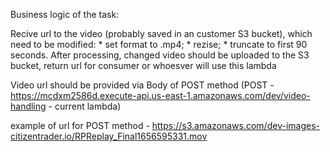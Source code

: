 

Business logic of the task:

Recive url to the video (probably saved in an customer S3 bucket), which need to be modified:
    * set format to .mp4;
    * rezise;
    * truncate to first 90 seconds.
After processing, changed video should be uploaded to the S3 bucket, return url for consumer or whoesver will use this lambda

Video url should be provided via Body of POST method (POST - https://mcdxm2586d.execute-api.us-east-1.amazonaws.com/dev/video-handling - current lambda)

example of url for POST method - https://s3.amazonaws.com/dev-images-citizentrader.io/RPReplay_Final1656595331.mov


